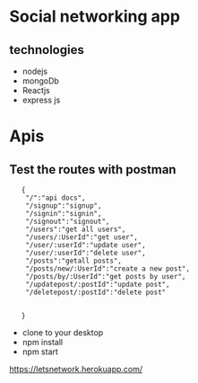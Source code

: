 # Social networking app

## technologies

- nodejs
- mongoDb
- Reactjs
- express js

# Apis

## Test the routes with postman

```
   {
    "/":"api docs",
    "/signup":"signup",
    "/signin":"signin",
    "/signout":"signout",
    "/users":"get all users",
    "/users/:UserId":"get user",
    "/user/:userId":"update user",
    "/user/:userId":"delete user",
    "/posts":"getall posts",
    "/posts/new/:UserId":"create a new post",
    "/posts/by/:UserId":"get posts by user",
    "/updatepost/:postId":"update post",
    "/deletepost/:postId":"delete post"


   }
```

- clone to your desktop
- npm install
- npm start

https://letsnetwork.herokuapp.com/
